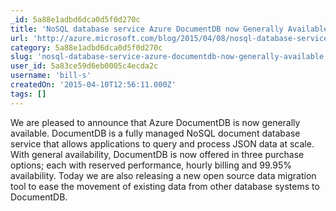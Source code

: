 ```yaml
---
_id: 5a88e1adbd6dca0d5f0d270c
title: 'NoSQL database service Azure DocumentDB now Generally Available'
url: 'http://azure.microsoft.com/blog/2015/04/08/nosql-database-service-azure-documentdb-now-generally-available/'
category: 5a88e1adbd6dca0d5f0d270c
slug: 'nosql-database-service-azure-documentdb-now-generally-available'
user_id: 5a83ce59d6eb0005c4ecda2c
username: 'bill-s'
createdOn: '2015-04-10T12:56:11.000Z'
tags: []
---
```


We are pleased to announce that Azure DocumentDB is now generally available. DocumentDB is a fully managed NoSQL document database service that allows applications to query and process JSON data at scale. With general availability, DocumentDB is now offered in three purchase options; each with reserved performance, hourly billing and 99.95% availability. Today we are also releasing a new open source data migration tool to ease the movement of existing data from other database systems to DocumentDB.
